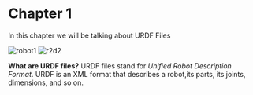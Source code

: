 # Chapter 1
In this chapter we will be talking about URDF Files

![robot1](https://user-images.githubusercontent.com/13907836/36332617-d0054cfa-1327-11e8-8f72-ed011af0fadc.PNG)
![r2d2](https://user-images.githubusercontent.com/13907836/36332618-d021f166-1327-11e8-84b8-2eb4b4b1a4c1.PNG)


**What are URDF files?**
  URDF files stand for *Unified Robot Description Format*. URDF is an XML format that describes a robot,its parts, its joints, dimensions, and so on. 
